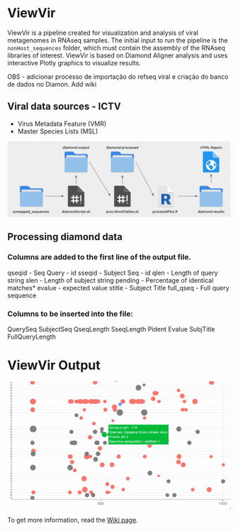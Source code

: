 # ViewVir

ViewVir is a pipeline created for visualization and analysis of viral metagenomes in RNAseq samples. The initial input to run the pipeline is the `nonHost_sequences` folder, which must contain the assembly of the RNAseq libraries of interest. ViewVir is based on Diamond Aligner analysis and uses interactive Plotly graphics to visualize results.

OBS - adicionar processo de importação do refseq viral e criação do banco de dados no Diamon. Add wiki


## Viral data sources - ICTV

- Virus Metadata Feature (VMR)
- Master Species Lists (MSL)

![alt text](https://github.com/gabrielvpina/my_images/blob/main/pipeline_viewvir.png)

## Processing diamond data
### Columns are added to the first line of the output file.

qseqid - Seq Query - id
sseqid - Subject Seq - id
qlen - Length of query string
slen - Length of subject string
pending - Percentage of identical matches*
evalue - expected value
stitle - Subject Title
full_qseq - Full query sequence

### Columns to be inserted into the file:

QuerySeq SubjectSeq QseqLength SseqLength Pident Evalue SubjTitle FullQueryLength

# ViewVir Output

![alt text](https://github.com/gabrielvpina/my_images/blob/main/viewvir.png)

To get more information, read the [Wiki page](https://github.com/gabrielvpina/ViewVir/wiki).
